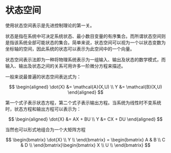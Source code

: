 # 状态空间

使用状态空间表示是先进控制理论的第一关。

状态是指在系统中可决定系统状态、最小数目变量的有序集合。而所谓状态空间则是指该系统全部可能状态的集合。简单来说，状态空间可以视为一个以状态变数为坐标轴的空间，因此系统的状态可以表示为此空间中的一个向量。

状态空间表示法即为一种将物理系统表示为一组输入、输出及状态的数学模式，而输入、输出及状态之间的关系可用许多一阶微分方程来描述。

一般来说最普遍的状态空间表达式为：

$$
\begin{aligned}
\dot{X} &= \mathcal{A}(X,U) \\
Y &= \mathcal{B}(X,U)
\end{aligned}
$$

第一个式子表示状态方程，第二个式子表示输出方程。当系统为线性时不变系统时，状态方程和输出方程可以表示为：

$$
\begin{aligned}
\dot{X} &= AX + BU \\
Y &= CX + DU
\end{aligned}
$$

当然也可以形式地组合为一个大矩阵方程

$$
\begin{bmatrix}
  \dot{X} \\
  Y \\
\end{bmatrix} = \begin{bmatrix}
  A & B \\
  C & D \\
\end{bmatrix}\begin{bmatrix}
  X \\
  U \\
\end{bmatrix}
$$
